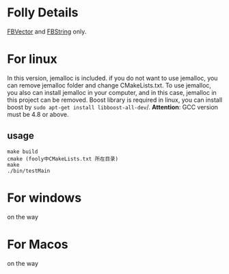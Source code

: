 # Folly Details
[FBVector](https://github.com/facebook/folly/blob/master/folly/docs/FBVector.md) and
[FBString](https://github.com/facebook/folly/blob/master/folly/docs/FBString.md) only.


# For linux
In this version, jemalloc is included. if you do not want to use jemalloc, you can remove jemalloc folder and change CMakeLists.txt.
To use jemalloc, you also can install jemalloc in your computer, and in this case, jemalloc in this project can be removed.
Boost library is required in linux, you can install boost by `sudo apt-get install libboost-all-dev`/.
**Attention**: GCC version must be 4.8 or above.

## usage
```
make build
cmake (fooly中CMakeLists.txt 所在目录)
make
./bin/testMain
```


# For windows
 on the way

# For Macos
 on the way